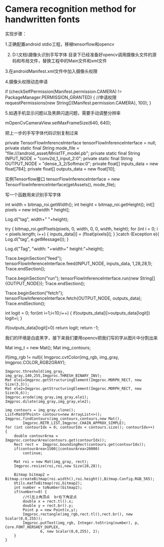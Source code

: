 # Camera recognition method for handwritten fonts

实现步骤：

1.正确配置android stdio工程，移植tensorflow和opencv

2. D:\文档\摄像头识别手写字体  目录下已经准备好opencv调用摄像头文件的源码和布局文件，替换工程中的Main文件和xml文件

3.在androidManifest.xml文件中加入摄像头权限

<uses-permission android:name="android.permission.CAMERA" />
<uses-feature android:name="android.hardware.camera" android:required="false"/>
<uses-feature android:name="android.hardware.camera.autofocus" android:required="false"/>
<uses-feature android:name="android.hardware.camera.front" android:required="false"/>
<uses-feature android:name="android.hardware.camera.front.autofocus" android:required="false"/>


4.摄像头权限动态申请

if (checkSelfPermission(Manifest.permission.CAMERA) != PackageManager.PERMISSION_GRANTED) {
    //申请权限
    requestPermissions(new String[]{Manifest.permission.CAMERA}, 100);
}


5.如遇手机显示问题以及黑屏闪退问题，需要手动调整分辨率

mOpenCvCameraView.setMaxFrameSize(640, 640);



把上一步的手写字体代码识别复制过来


private TensorFlowInferenceInterface tensorFlowInferenceInterface = null;
private static final String mode_file = "file:///android_asset/MnistTF_model.pb";
private static final String INPUT_NODE = "conv2d_1_input_2:0";
private static final String OUTPUT_NODE = "dense_3_2/Softmax:0";
private float[] inputs_data = new float[784];
private float[] outputs_data = new float[10];


实例Tensorflow接口
tensorFlowInferenceInterface = new TensorFlowInferenceInterface(getAssets(), mode_file);


写一个函数用来识别手写字体

int width = bitmap_roi.getWidth();
int height = bitmap_roi.getHeight();
int[] pixels = new int[width * height];

Log.d("tag", width+"  "+height);

try {
    bitmap_roi.getPixels(pixels, 0, width, 0, 0, width, height);
    for (int i = 0; i < pixels.length; i++) {
        inputs_data[i] = (float)pixels[i];
    }
}catch (Exception e){
    Log.d("tag", e.getMessage());
}

Log.d("Tag", "width: "+width+"   height:"+height);

Trace.beginSection("feed");
tensorFlowInferenceInterface.feed(INPUT_NODE, inputs_data, 1,28,28,1);
Trace.endSection();

Trace.beginSection("run");
tensorFlowInferenceInterface.run(new String[]{OUTPUT_NODE});
Trace.endSection();

Trace.beginSection("fetch");
tensorFlowInferenceInterface.fetch(OUTPUT_NODE, outputs_data);
Trace.endSection();

int logit = 0;
for(int i=1;i<10;i++)
{
    if(outputs_data[i]>outputs_data[logit])
        logit=i;
}

if(outputs_data[logit]>0)
    return logit;
return -1;


我们的环境是白底黑字，接下来我们要用opencv把我们写的字从图片中分割出来

Mat img_t = new Mat();
Mat img_contours;

if(img_rgb != null){
    Imgproc.cvtColor(img_rgb, img_gray, Imgproc.COLOR_RGB2GRAY);

    Imgproc.threshold(img_gray, img_gray,140,255,Imgproc.THRESH_BINARY_INV);
    Mat ele1=Imgproc.getStructuringElement(Imgproc.MORPH_RECT, new Size(3,3));
    Mat ele2=Imgproc.getStructuringElement(Imgproc.MORPH_RECT, new Size(6,6));
    Imgproc.erode(img_gray,img_gray,ele1);
    Imgproc.dilate(img_gray,img_gray,ele2);

    img_contours = img_gray.clone();
    List<MatOfPoint> contours=new ArrayList<>();
    Imgproc.findContours(img_contours,contours,new Mat(),
            Imgproc.RETR_LIST,Imgproc.CHAIN_APPROX_SIMPLE);
    for (int contourIdx = 0; contourIdx < contours.size(); contourIdx++)
    {
        double contourArea = Imgproc.contourArea(contours.get(contourIdx));
        Rect rect =  Imgproc.boundingRect(contours.get(contourIdx));
        if(contourArea<1500||contourArea>20000)
            continue;

        Mat roi = new Mat(img_gray, rect);
        Imgproc.resize(roi,roi,new Size(28,28));

        Bitmap bitmap2 = Bitmap.createBitmap(roi.width(),roi.height(),Bitmap.Config.RGB_565);
        Utils.matToBitmap(roi,bitmap2);
        int number = toNumber(bitmap2);
        if(number>=0) {
            //tl左上角顶点  br右下角定点
            double x = rect.tl().x;
            double y = rect.br().y;
            Point p = new Point(x,y);
            Imgproc.rectangle(img_rgb,rect.tl(),rect.br(), new Scalar(0,0,255));
            Imgproc.putText(img_rgb, Integer.toString(number), p, Core.FONT_HERSHEY_DUPLEX,
                    6, new Scalar(0,0,255), 2);
        }
    }



